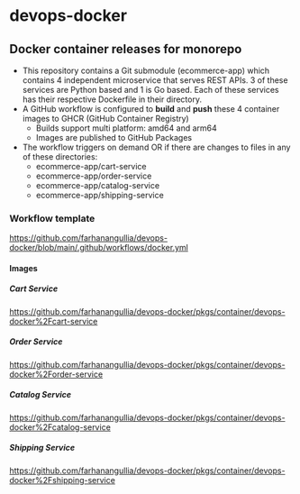 # devops-docker

## Docker container releases for monorepo

- This repository contains a Git submodule (ecommerce-app) which contains 4 independent microservice that serves REST APIs. 3 of these services are Python based and 1 is Go based. Each of these services has their respective Dockerfile in their directory.
- A GitHub workflow is configured to **build** and **push** these 4 container images to GHCR (GitHub Container Registry)
  - Builds support multi platform: amd64 and arm64
  - Images are published to GitHub Packages
- The workflow triggers on demand OR if there are changes to files in any of these directories:
  - ecommerce-app/cart-service
  - ecommerce-app/order-service
  - ecommerce-app/catalog-service
  - ecommerce-app/shipping-service

### Workflow template 
https://github.com/farhanangullia/devops-docker/blob/main/.github/workflows/docker.yml

#### Images

##### Cart Service
https://github.com/farhanangullia/devops-docker/pkgs/container/devops-docker%2Fcart-service

##### Order Service
https://github.com/farhanangullia/devops-docker/pkgs/container/devops-docker%2Forder-service

##### Catalog Service
https://github.com/farhanangullia/devops-docker/pkgs/container/devops-docker%2Fcatalog-service

##### Shipping Service
https://github.com/farhanangullia/devops-docker/pkgs/container/devops-docker%2Fshipping-service
